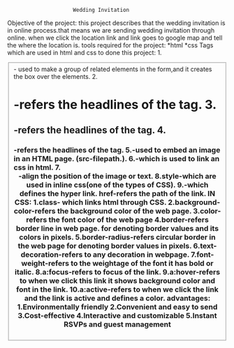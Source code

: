                          Wedding Invitation
Objective of the project:
this project describes that the wedding invitation is in online process.that means 
we are sending wedding invitation through online. when we click the location link and
link goes to google map and tell the where the location is.
tools required for the project:
*html
*css
Tags which are used in html and css to done this project:
1.<fieldset>- used to make a group of related elements in the form,and it creates the box
              over the elements.
2.<h1>-refers the headlines of the tag.
3.<h2>-refers the headlines of the tag.
4.<h3>-refers the headlines of the tag.
5.<img>-used to embed an image in an HTML page. (src-filepath.).
6.<link>-which is used to link an css in html.
7.<center>-align the position of the image or text.
8.style-which are used in inline css(one of the types of CSS).
9.<a>-which defines the hyper link. href-refers the path of the link.
IN CSS:
1.class- which links html through CSS.
2.background-color-refers the background color of the web page.
3.color-refers the font color of the web page
4.border-refers border line in web page. for denoting border values and its colors in pixels.
5.border-radius-refers circular border in the web page for denoting border values in pixels.
6.text-decoration-refers to any decoration in webpage.
7.font-weight-refers to the weightage of the font it has bold or italic.
8.a:focus-refers to focus of the link.
9.a:hover-refers to when we click this link it shows background color and font in the link.
10.a:active-refers to when we click the link and the link is active and defines a color.
advantages:
1.Environmentally friendly
2.Convenient and easy to send
3.Cost-effective
4.Interactive and customizable
5.Instant RSVPs and guest management

 
